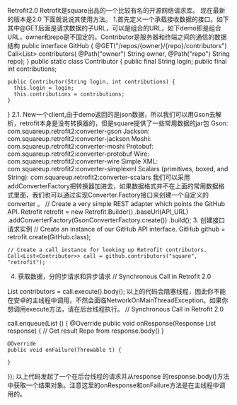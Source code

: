 Retrofit2.0
Retrofit是square出品的一个比较有名的开源网络请求库。
现在最新的版本是2.0
下面就说说其使用方法。
1.首先定义一个承载接收数据的接口。如下
其中@GET后面是请求数据的子URL，可以是组合的URL，如下demo即是组合URL，owner和repo是不固定的。Contributor是服务器和终端之间的通信的数据结构
public interface GitHub {
    @GET("/repos/{owner}/{repo}/contributors")
    Call<List<Contributor>> contributors(
        @Path("owner") String owner,
        @Path("repo") String repo);
  }
public static class Contributor {
    public final String login;
    public final int contributions;

    public Contributor(String login, int contributions) {
      this.login = login;
      this.contributions = contributions;
    }
  }
2.1.	New一个client,由于demo返回的是json数据，所以我们可以用Gson去解析，retrofit本身是没有转换器的，但是square提供了一些常用数据的jar包
        Gson: com.squareup.retrofit2:converter-gson
        Jackson: com.squareup.retrofit2:converter-jackson
        Moshi: com.squareup.retrofit2:converter-moshi
        Protobuf: com.squareup.retrofit2:converter-protobuf
        Wire: com.squareup.retrofit2:converter-wire
        Simple XML: com.squareup.retrofit2:converter-simplexml
        Scalars (primitives, boxed, and String): com.squareup.retrofit2:converter-scalars
        我们可以采用addConverterFactory把转换器加进去，如果数据格式并不在上面的常用数据格式里面，我们也可以通过实现Converter.Factory接口来创建一个自定义的converter 。
 // Create a very simple REST adapter which points the GitHub API.
    Retrofit retrofit = new Retrofit.Builder()
        .baseUrl(API_URL)
        .addConverterFactory(GsonConverterFactory.create())
        .build();
3.	创建接口请求实例
// Create an instance of our GitHub API interface.
    GitHub github = retrofit.create(GitHub.class);

    // Create a call instance for looking up Retrofit contributors.
    Call<List<Contributor>> call = github.contributors("square", "retrofit");
4.	获取数据，分同步请求和异步请求	
// Synchronous Call in Retrofit 2.0
  
List<Contributor> contributors = call.execute().body();
以上的代码会阻塞线程，因此你不能在安卓的主线程中调用，不然会面临NetworkOnMainThreadException。如果你想调用execute方法，请在后台线程执行。
// Synchronous Call in Retrofit 2.0
  
call.enqueue(List<Contributor> () {
    @Override
    public void onResponse(Response List<Contributor> response) {
        // Get result Repo from response.body()
    }
  
    @Override
    public void onFailure(Throwable t) {
  
    }
});
以上代码发起了一个在后台线程的请求并从response 的response.body()方法中获取一个结果对象。注意这里的onResponse和onFailure方法是在主线程中调用的。
	

